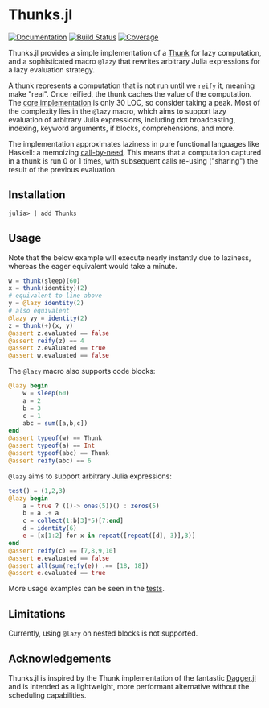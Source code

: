 # Thunks.jl

[![Documentation](https://img.shields.io/badge/docs-master-blue.svg)](https://tbenst.github.io/Thunks.jl/dev)
[![Build Status](https://github.com/tbenst/Thunk.jl/workflows/CI/badge.svg)](https://github.com/tbenst/Thunks.jl/actions)
[![Coverage](https://codecov.io/gh/tbenst/Thunk.jl/branch/master/graph/badge.svg)](https://codecov.io/gh/tbenst/Thunks.jl)

Thunks.jl provides a simple implementation of a
[Thunk](https://en.wikipedia.org/wiki/Thunk) for lazy computation, and a 
sophisticated macro `@lazy` that rewrites arbitrary Julia expressions for 
a lazy evaluation strategy.

A thunk represents a computation that is not run until we `reify` it,
meaning make "real". Once reified, the thunk caches the value of the
computation. The [core implementation](src/Thunks.jl) is only 30 LOC, so
consider taking a peak. Most of the complexity lies in the `@lazy` macro,
which aims to support lazy evaluation of arbitrary Julia expressions, including
dot broadcasting, indexing, keyword arguments, if blocks, comprehensions, and
more.

The implementation approximates laziness in pure functional languages
like Haskell: a memoizing [call-by-need](https://en.wikipedia.org/wiki/Lazy_evaluation).
This means that a computation captured in a thunk is run 0 or 1 times,
with subsequent calls re-using ("sharing") the result of the previous
evaluation.

## Installation
```
julia> ] add Thunks
```
## Usage
Note that the below example will execute nearly instantly due to laziness,
whereas the eager equivalent would take a minute.
```julia
w = thunk(sleep)(60)
x = thunk(identity)(2)
# equivalent to line above
y = @lazy identity(2)
# also equivalent
@lazy yy = identity(2)
z = thunk(+)(x, y)
@assert z.evaluated == false
@assert reify(z) == 4
@assert z.evaluated == true
@assert w.evaluated == false
```

The `@lazy` macro also supports code blocks:
```julia
@lazy begin
    w = sleep(60)
    a = 2
    b = 3
    c = 1
    abc = sum([a,b,c])
end
@assert typeof(w) == Thunk
@assert typeof(a) == Int
@assert typeof(abc) == Thunk
@assert reify(abc) == 6
```

`@lazy` aims to support arbitrary Julia expressions:
```julia
test() = (1,2,3)
@lazy begin
    a = true ? (()-> ones(5))() : zeros(5)
    b = a .+ a
    c = collect(1:b[3]*5)[7:end]
    d = identity(6)
    e = [x[1:2] for x in repeat([repeat([d], 3)],3)]
end
@assert reify(c) == [7,8,9,10]
@assert e.evaluated == false
@assert all(sum(reify(e)) .== [18, 18])
@assert e.evaluated == true
```

More usage examples can be seen in the [tests](test/runtests.jl).

## Limitations
Currently, using `@lazy` on nested blocks is not supported.

## Acknowledgements
Thunks.jl is inspired by the Thunk implementation of the fantastic
[Dagger.jl](https://github.com/JuliaParallel/Dagger.jl)
and is intended as a lightweight, more performant alternative
without the scheduling capabilities.
